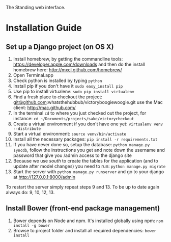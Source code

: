The Standing web interface.

# Installation Guide

## Set up a Django project (on OS X)
1. Install homebrew, by getting the commandline tools: https://developer.apple.com/downloads and then do the install homebrew here: http://mxcl.github.com/homebrew/
2. Open Terminal.app
3. Check python is installed by typing ```python```
4. Install pip if you don't have it ```sudo easy_install pip```
5. Use pip to install virtualenv: ```sudo pip install virtualenv```
6. Find a fresh place to checkout the project: git@github.com:whatsthehubbub/victoryboogiewoogie.git use the Mac client: http://mac.github.com/
7. In the terminal `cd` to where you just checked out the project, for instance: ```cd ~/Documents/projects/sake/victorycheckout```
8. Create a virtual environment if you don't have one yet: ```virtualenv venv --distribute```
9. Start a virtual environment: ```source venv/bin/activate```
10. Install all the necessary packages: ```pip install -r requirements.txt```
11. If you have never done so, setup the database: ```python manage.py syncdb```, follow the instructions you get and note down the username and password that give you /admin access to the django site
12. Because we use *south* to create the tables for the application (and to update after model changes) you need to run: ```python manage.py migrate```
13. Start the server with ```python manage.py runserver``` and go to your django at http://127.0.0.1:8000/admin

To restart the server simply repeat steps 9 and 13.
To be up to date again always do: 9, 10, 12, 13.


## Install Bower (front-end package management)
1. Bower depends on Node and npm. It's installed globally using npm: ```npm install -g bower```
2. Browse to project folder and install all required dependencies: ```bower install```